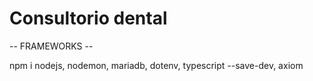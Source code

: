 # Consultorio dental

-- FRAMEWORKS --

npm i nodejs, 
    nodemon, 
    mariadb, 
    dotenv, 
    typescript --save-dev, 
    axiom

